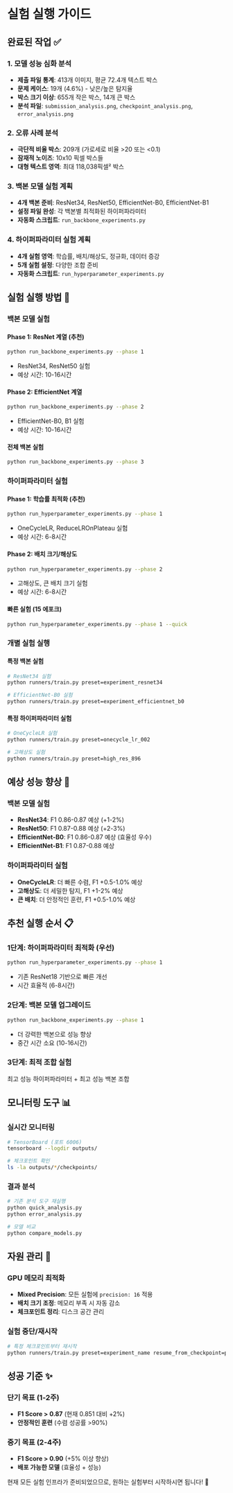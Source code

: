# 실험 실행 가이드

## 완료된 작업 ✅

### 1. 모델 성능 심화 분석
- **제출 파일 통계**: 413개 이미지, 평균 72.4개 텍스트 박스
- **문제 케이스**: 19개 (4.6%) - 낮은/높은 탐지율
- **박스 크기 이상**: 655개 작은 박스, 14개 큰 박스
- **분석 파일**: `submission_analysis.png`, `checkpoint_analysis.png`, `error_analysis.png`

### 2. 오류 사례 분석
- **극단적 비율 박스**: 209개 (가로세로 비율 >20 또는 <0.1)
- **잠재적 노이즈**: 10x10 픽셀 박스들
- **대형 텍스트 영역**: 최대 118,038픽셀² 박스

### 3. 백본 모델 실험 계획
- **4개 백본 준비**: ResNet34, ResNet50, EfficientNet-B0, EfficientNet-B1
- **설정 파일 완성**: 각 백본별 최적화된 하이퍼파라미터
- **자동화 스크립트**: `run_backbone_experiments.py`

### 4. 하이퍼파라미터 실험 계획
- **4개 실험 영역**: 학습률, 배치/해상도, 정규화, 데이터 증강
- **5개 실험 설정**: 다양한 조합 준비
- **자동화 스크립트**: `run_hyperparameter_experiments.py`

## 실험 실행 방법 🚀

### 백본 모델 실험

#### Phase 1: ResNet 계열 (추천)
```bash
python run_backbone_experiments.py --phase 1
```
- ResNet34, ResNet50 실험
- 예상 시간: 10-16시간

#### Phase 2: EfficientNet 계열
```bash
python run_backbone_experiments.py --phase 2
```
- EfficientNet-B0, B1 실험
- 예상 시간: 10-16시간

#### 전체 백본 실험
```bash
python run_backbone_experiments.py --phase 3
```

### 하이퍼파라미터 실험

#### Phase 1: 학습률 최적화 (추천)
```bash
python run_hyperparameter_experiments.py --phase 1
```
- OneCycleLR, ReduceLROnPlateau 실험
- 예상 시간: 6-8시간

#### Phase 2: 배치 크기/해상도
```bash
python run_hyperparameter_experiments.py --phase 2
```
- 고해상도, 큰 배치 크기 실험
- 예상 시간: 6-8시간

#### 빠른 실험 (15 에포크)
```bash
python run_hyperparameter_experiments.py --phase 1 --quick
```

### 개별 실험 실행

#### 특정 백본 실험
```bash
# ResNet34 실험
python runners/train.py preset=experiment_resnet34

# EfficientNet-B0 실험
python runners/train.py preset=experiment_efficientnet_b0
```

#### 특정 하이퍼파라미터 실험
```bash
# OneCycleLR 실험
python runners/train.py preset=onecycle_lr_002

# 고해상도 실험
python runners/train.py preset=high_res_896
```

## 예상 성능 향상 🎯

### 백본 모델 실험
- **ResNet34**: F1 0.86-0.87 예상 (+1-2%)
- **ResNet50**: F1 0.87-0.88 예상 (+2-3%)
- **EfficientNet-B0**: F1 0.86-0.87 예상 (효율성 우수)
- **EfficientNet-B1**: F1 0.87-0.88 예상

### 하이퍼파라미터 실험
- **OneCycleLR**: 더 빠른 수렴, F1 +0.5-1.0% 예상
- **고해상도**: 더 세밀한 탐지, F1 +1-2% 예상
- **큰 배치**: 더 안정적인 훈련, F1 +0.5-1.0% 예상

## 추천 실행 순서 📋

### 1단계: 하이퍼파라미터 최적화 (우선)
```bash
python run_hyperparameter_experiments.py --phase 1
```
- 기존 ResNet18 기반으로 빠른 개선
- 시간 효율적 (6-8시간)

### 2단계: 백본 모델 업그레이드
```bash
python run_backbone_experiments.py --phase 1
```
- 더 강력한 백본으로 성능 향상
- 중간 시간 소요 (10-16시간)

### 3단계: 최적 조합 실험
최고 성능 하이퍼파라미터 + 최고 성능 백본 조합

## 모니터링 도구 📊

### 실시간 모니터링
```bash
# TensorBoard (포트 6006)
tensorboard --logdir outputs/

# 체크포인트 확인
ls -la outputs/*/checkpoints/
```

### 결과 분석
```bash
# 기존 분석 도구 재실행
python quick_analysis.py
python error_analysis.py

# 모델 비교
python compare_models.py
```

## 자원 관리 💾

### GPU 메모리 최적화
- **Mixed Precision**: 모든 실험에 `precision: 16` 적용
- **배치 크기 조정**: 메모리 부족 시 자동 감소
- **체크포인트 정리**: 디스크 공간 관리

### 실험 중단/재시작
```bash
# 특정 체크포인트부터 재시작
python runners/train.py preset=experiment_name resume_from_checkpoint=path/to/checkpoint.ckpt
```

## 성공 기준 ✨

### 단기 목표 (1-2주)
- **F1 Score > 0.87** (현재 0.851 대비 +2%)
- **안정적인 훈련** (수렴 성공률 >90%)

### 중기 목표 (2-4주)
- **F1 Score > 0.90** (+5% 이상 향상)
- **배포 가능한 모델** (효율성 + 성능)

현재 모든 실험 인프라가 준비되었으므로, 원하는 실험부터 시작하시면 됩니다! 🚀